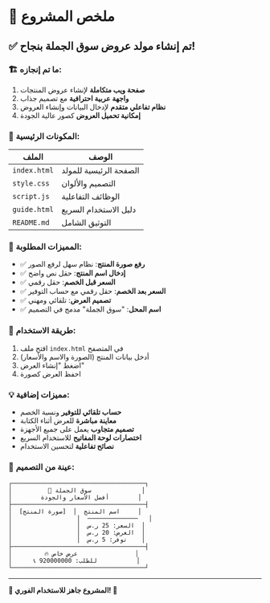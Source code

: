 # 🎯 ملخص المشروع

## ✅ تم إنشاء مولد عروض سوق الجملة بنجاح!

### 🏗️ ما تم إنجازه:

1. **صفحة ويب متكاملة** لإنشاء عروض المنتجات
2. **واجهة عربية احترافية** مع تصميم جذاب
3. **نظام تفاعلي متقدم** لإدخال البيانات وإنشاء العروض
4. **إمكانية تحميل العروض** كصور عالية الجودة

### 🔧 المكونات الرئيسية:

| الملف | الوصف |
|-------|--------|
| `index.html` | الصفحة الرئيسية للمولد |
| `style.css` | التصميم والألوان |
| `script.js` | الوظائف التفاعلية |
| `guide.html` | دليل الاستخدام السريع |
| `README.md` | التوثيق الشامل |

### 🎨 المميزات المطلوبة:

- ✅ **رفع صورة المنتج**: نظام سهل لرفع الصور
- ✅ **إدخال اسم المنتج**: حقل نص واضح
- ✅ **السعر قبل الخصم**: حقل رقمي
- ✅ **السعر بعد الخصم**: حقل رقمي مع حساب التوفير
- ✅ **تصميم العرض**: تلقائي ومهني
- ✅ **اسم المحل**: "سوق الجملة" مدمج في التصميم

### 🚀 طريقة الاستخدام:

1. افتح ملف `index.html` في المتصفح
2. أدخل بيانات المنتج (الصورة والاسم والأسعار)
3. اضغط "إنشاء العرض"
4. احفظ العرض كصورة

### 💡 مميزات إضافية:

- **حساب تلقائي للتوفير** ونسبة الخصم
- **معاينة مباشرة** للعرض أثناء الكتابة
- **تصميم متجاوب** يعمل على جميع الأجهزة
- **اختصارات لوحة المفاتيح** للاستخدام السريع
- **نصائح تفاعلية** لتحسين الاستخدام

### 🎨 عينة من التصميم:

```
┌─────────────────────────────────────┐
│          🛒 سوق الجملة              │
│        أفضل الأسعار والجودة        │
├─────────────────────────────────────┤
│  [صورة المنتج]  │  اسم المنتج     │
│                  │  ──────────────   │
│                  │  السعر: 25 ر.س  │
│                  │  العرض: 20 ر.س  │
│                  │  توفر: 5 ر.س    │
├─────────────────────────────────────┤
│         🔥 عرض خاص                │
│      📞 للطلب: 920000000           │
└─────────────────────────────────────┘
```

---

**🎉 المشروع جاهز للاستخدام الفوري! 🎉**